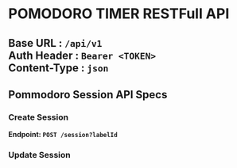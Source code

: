 # POMODORO TIMER RESTFull API
**Base URL : `/api/v1`** \
**Auth Header : `Bearer <TOKEN>`**\
**Content-Type : `json`**
---
## Pommodoro Session API Specs
### Create Session
**Endpoint: `POST /session?labelId`**

### Update Session
